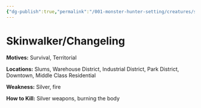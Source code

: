 ```yaml
---
{"dg-publish":true,"permalink":"/001-monster-hunter-setting/creatures/skinwalker-changeling/"}
---
```


# Skinwalker/Changeling

**Motives:** Survival, Territorial

**Locations:** Slums, Warehouse District, Industrial District, Park District, Downtown, Middle Class Residential

**Weakness:** Silver, fire

**How to Kill:** Silver weapons, burning the body